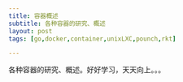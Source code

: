 ```yaml
---
title: 容器概述
subtitle: 各种容器的研究、概述
layout: post
tags: [go,docker,container,unixLXC,pounch,rkt]

---
```


各种容器的研究、概述。好好学习，天天向上。。。


